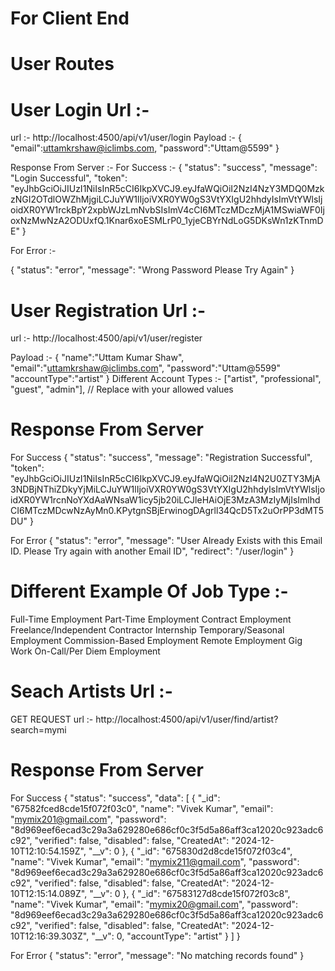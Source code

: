 # For Client End

# User Routes 

# User Login Url :- 
url :- http://localhost:4500/api/v1/user/login
Payload :-
{
   "email":uttamkrshaw@iclimbs.com,
   "password":"Uttam@5599"
}

Response From Server :- 
For Success :- 
{
  "status": "success",
  "message": "Login Successful",
  "token": "eyJhbGciOiJIUzI1NiIsInR5cCI6IkpXVCJ9.eyJfaWQiOiI2NzI4NzY3MDQ0MzkzNGI2OTdlOWZhMjgiLCJuYW1lIjoiVXR0YW0gS3VtYXIgU2hhdyIsImVtYWlsIjoidXR0YW1rckBpY2xpbWJzLmNvbSIsImV4cCI6MTczMDczMjA1MSwiaWF0IjoxNzMwNzA2ODUxfQ.1Knar6xoESMLrP0_1yjeCBYrNdLoG5DKsWn1zKTnmDE"
}

For Error :- 

{
  "status": "error",
  "message": "Wrong Password Please Try Again"
}

# User Registration Url :- 

url :- http://localhost:4500/api/v1/user/register

Payload :- {
  "name":"Uttam Kumar Shaw",
  "email":"uttamkrshaw@iclimbs.com",
  "password":"Uttam@5599"
  "accountType":"artist"
}
 Different Account Types :- ["artist", "professional", "guest", "admin"], // Replace with your allowed values


# Response From Server
For Success
{
  "status": "success",
  "message": "Registration Successful",
  "token": "eyJhbGciOiJIUzI1NiIsInR5cCI6IkpXVCJ9.eyJfaWQiOiI2NzI4N2U0ZTY3MjA3NDBjNThiZDkyYjMiLCJuYW1lIjoiVXR0YW0gS3VtYXIgU2hhdyIsImVtYWlsIjoidXR0YW1rcnNoYXdAaWNsaW1icy5jb20iLCJleHAiOjE3MzA3MzIyMjIsImlhdCI6MTczMDcwNzAyMn0.KPytgnSBjErwinogDAgrll34QcD5Tx2uOrPP3dMT5DU"
}

For Error
{
  "status": "error",
  "message": "User Already Exists with this Email ID. Please Try again with another Email ID",
  "redirect": "/user/login"
}


# Different Example Of Job Type :-

Full-Time Employment
Part-Time Employment
Contract Employment
Freelance/Independent Contractor
Internship
Temporary/Seasonal Employment
Commission-Based Employment
Remote Employment
Gig Work
On-Call/Per Diem Employment







# Seach Artists Url :- 

GET REQUEST url :- http://localhost:4500/api/v1/user/find/artist?search=mymi



# Response From Server
For Success
{
    "status": "success",
    "data": [
        {
            "_id": "67582fced8cde15f072f03c0",
            "name": "Vivek Kumar",
            "email": "mymix201@gmail.com",
            "password": "8d969eef6ecad3c29a3a629280e686cf0c3f5d5a86aff3ca12020c923adc6c92",
            "verified": false,
            "disabled": false,
            "CreatedAt": "2024-12-10T12:10:54.159Z",
            "__v": 0
        },
        {
            "_id": "675830d2d8cde15f072f03c4",
            "name": "Vivek Kumar",
            "email": "mymix211@gmail.com",
            "password": "8d969eef6ecad3c29a3a629280e686cf0c3f5d5a86aff3ca12020c923adc6c92",
            "verified": false,
            "disabled": false,
            "CreatedAt": "2024-12-10T12:15:14.089Z",
            "__v": 0
        },
        {
            "_id": "67583127d8cde15f072f03c8",
            "name": "Vivek Kumar",
            "email": "mymix20@gmail.com",
            "password": "8d969eef6ecad3c29a3a629280e686cf0c3f5d5a86aff3ca12020c923adc6c92",
            "verified": false,
            "disabled": false,
            "CreatedAt": "2024-12-10T12:16:39.303Z",
            "__v": 0,
            "accountType": "artist"
        }
    ]
}

For Error
{
    "status": "error",
    "message": "No matching records found"
}